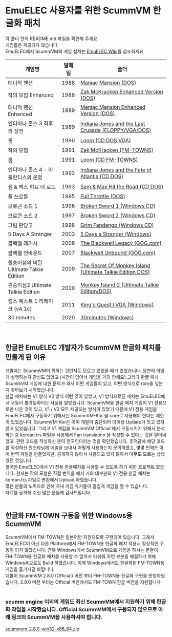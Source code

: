 # EmuELEC 사용자를 위한 ScummVM 한글화 패치

각 폴더 안의 README.md 파일을 확인해 주세요</br>
게임롬은 제공되지 않습니다</br>
EmuELEC에서 ScummVM의 게임 설치는 [EmuELEC Wiki](https://github.com/british-choi/EmuELEC/wiki/ScummVM-%EA%B2%8C%EC%9E%84-%EC%84%A4%EC%B9%98)를 참조하세요

|게임명|발매일|폴더|
|--|--|--|
|매니악 맨션|1988|[Maniac Mansion (DOS)](https://github.com/british-choi/ScummVM-Kor-Trs/tree/master/Maniac%20Mansion%20(DOS))|
|작의 모험 Enhanced|1988|[Zak McKracken Enhanced Version (DOS)](https://github.com/british-choi/ScummVM-Kor-Trs/tree/master/Zak%20McKracken%20Enhanced%20Version%20(DOS))|
|매니악 맨션 Enhanced|1989|[Maniac Mansion Enhanced Version (DOS)](https://github.com/british-choi/ScummVM-Kor-Trs/tree/master/Maniac%20Mansion%20Enhanced%20Version%20(DOS))|
|인디아나 존스 3 최후의 성전|1989|[Indiana Jones and the Last Crusade (FLOPPY/VGA/DOS)](https://github.com/british-choi/ScummVM-Kor-Trs/tree/master/Indiana%20Jones%20and%20the%20Last%20Crusade%20(Floppy%20DOS%20VGA))|
|룸|1990|[Loom (CD DOS VGA)](https://github.com/british-choi/ScummVM-Kor-Trs/tree/master/Loom%20(CD%20DOS%20VGA))|
|작의 모험|1991|[Zak McKracken (FM-TOWNS)](https://github.com/british-choi/ScummVM-Kor-Trs/tree/master/Zak%20McKracken%20(FM-Town))|
|룸|1991|[Loom (CD FM-TOWNS)](https://github.com/british-choi/ScummVM-Kor-Trs/tree/master/Loom%20(CD%20FM-TOWNS))|
|인디아나 존스 4 - 아틀란티스의 운명|1992|[Indiana Jones and the Fate of Atlantis (CD DOS)](Indiana%20Jones%20and%20the%20Fate%20of%20Atlantis%20(CD%20DOS))|
|샘 & 맥스 히트 더 로드|1993|[Sam & Max Hit the Road (CD DOS)](https://github.com/british-choi/ScummVM-Kor-Trs/tree/master/Sam%20%26%20Max%20Hit%20the%20Road%20(CD%20DOS))|
|풀 쓰로틀|1995|[Full Throttle (DOS)](https://github.com/british-choi/ScummVM-Kor-Trs/tree/master/Full%20Throttle%20(DOS))|
|브로큰 소드 1|1996|[Broken Sword 1 (Windows CD)](https://github.com/british-choi/ScummVM-Kor-Trs/tree/master/Broken%20Sword%201%20(Windows%20CD))|
|브로큰 소드 2|1997|[Broken Sword 2 (Windows CD)](https://github.com/british-choi/ScummVM-Kor-Trs/tree/master/Broken%20Sword%202%20(Windows%20CD))|
|그림 판당고|1998|[Grim Fandango (Windows CD)](https://github.com/british-choi/ScummVM-Kor-Trs/tree/master/Grim%20Fandango%20(Windows%20CD))|
|5 Days A Stranger|2003|[5 Days a Stranger (Windows)](https://github.com/british-choi/ScummVM-Kor-Trs/tree/master/5%20Days%20a%20Stranger%20(Windows))|
|블랙웰 레거시|2006|[The Blackwell Legacy (GOG.com)](https://github.com/british-choi/ScummVM-Kor-Trs/tree/master/The%20Blackwell%20Legacy%20(GOG.com))|
|블랙웰 언바운드|2007|[Blackwell Unbound (GOG.com)](https://github.com/british-choi/ScummVM-Kor-Trs/tree/master/Blackwell%20Unbound%20(GOG.com))|
|원숭이섬의 비밀 Ultimate Talkie Edition|2009|[The Secret Of Monkey Island (Ultimate Talkie Edition DOS)](https://github.com/british-choi/ScummVM-Kor-Trs/tree/master/The%20Secret%20Of%20Monkey%20Island%20(Ultimate%20Talkie%20Edition%20DOS))|
|원숭이섬2 Ultimate Talkie Edition|2010|[Monkey Island 2 (Ultimate Talkie Edition/DOS)](https://github.com/british-choi/ScummVM-Kor-Trs/tree/master/Monkey%20Island%202%20(Ultimate%20Talkie%20Edition%20DOS))|
|킹스 퀘스트 1 리메이크 (v4.1c)|2011|[King's Quest I VGA (Windows)](https://github.com/british-choi/ScummVM-Kor-Trs/tree/master/King's%20Quest%20I%20VGA%20(Windows))|
|30 minutes|2020|[30minutes (Windows)](https://github.com/british-choi/ScummVM-Kor-Trs/tree/master/30minutes%20(Windows))|
<br>

## 한글판 EmuELEC 개발자가 ScummVM 한글화 패치를 만들게 된 이유

개발자는 ScummVM이 뭐하는 것인지도 모르고 있었을 때가 있었습니다. 당연히 어떻게 실행하는지 관심도 없었고 (시간이 없어서 게임을 거의 안해요) 그러다 한글 패치 ScummVM 게임에 대한 문의가 와서 어떤 게임들이 있고, 어떤 방식으로 rom을 넣는 지 찾아보기 시작했습니다.<br>
한글 패치에는 V1 방식 V2 방식 이런 것이 있었고, V1 방식으로된 패치는 EmuELEC에서 구동이 불가능하다는 사실을 알았습니다. ScummVM용 한글 패치 게임이 V1 전용으로만 나온 것이 있고, V1 / V2 모두 제공되는 방식이 있었기 때문에 V1 전용 게임을 EmuELEC에서 구동하기 위해서는 ScummVM-Kor 을 core로 사용해야 한다는 제한이 있었습니다. ScummVM-Kor은 이미 개발이 중단되어 더이상 Update가 되고 있지 않고 있었습니다. 그리고 V1 게임을 ScummVM Official 에서 구동시키기 위해서 분석하던 중 korean.trs 파일을 사용해서 Fan translation 을 작성할 수 있다는 것을 알아내었고, 관련 코드를 작성하신 분이 한국인이라는 것을 확인했습니다. 추적끝에 해당 코드를 작성하신 원스타님께 메일을 보내서 어떻게 사용하는지 문의하였고, 몇몇 번역은 이미 번역 파일을 만들었지만, 공개하지 않아서 사용되고 있지 않아서 아무도 모르는 상태였던 것입니다.<br>
결국은 EmuELEC에서 V1 전용 한글패치를 사용할 수 있도록 하기 위한 프로젝트 였습니다. 현재는 작의 모험은 직접 번역을 해서 거의 대부분의 V1 전용 한글 패치는 korean.trs 파일로 변환해서 Upload 하였습니다.<br>
많은 분들의 노력으로 인해 국내 게임 유저들이 즐겁게 게임을 할 수 있습니다.<br>
자료를 공개해 주신 많은 분들께 감사드립니다.<br>
<br>
## 한글화 FM-TOWN 구동을 위한 Windows용 ScummVM 
ScummVM에서 FM-TOWN은 일본어만 지원되도록 구현되어 있습니다. 그래서 EmuELEC이 아닌 다른 Platform에서 FM-TOWN용 한글화 패치 적용시 정상적인 구동이 되지 않았습니다. 간혹 Windows에서 ScummVM으로 게임을 하시는 분들이 FM-TOWN용 한글화 패치를 사용할 수 없어서 아쉬워 하던 부분을 해결하기 위해 Windows용으로도 Build 하였습니다. 이제 Windows에서도 한글화된 FM-TOWN용 게임을 즐기시길 바랍니다.<br>
더불어 ScummVM 2.8.0 (Official) 버전 부터 FM-TOWN용 한글화 구현을 반영하였습니다. 2.8.0 버전 부터는 Official 버전에서도 FM-TOWN 한글 버전을 지원합니다<br>
<br>
### scumm engine 이외의 게임도 최신 ScummVM에서 지원하기 위해 한글화 작업을 시작했습니다. Official ScummVM에서 구동되지 않으므로 아래 링크의 ScummVM을 사용하셔야 합니다.
[scummvm-2.8.0-win32-x86_64.zip](https://github.com/british-choi/ScummVM-Kor-Trs/blob/master/scummvm-2.8.0-win32-x86_64.zip)
